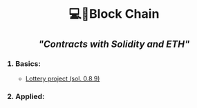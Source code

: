 <h1 align="center">💻🔗Block Chain</h1>

<h2 align='center'><em>"Contracts with Solidity and ETH"</em></h2>


<ol>
  <h3><li>Basics:</li></h3>
    <ul>
    <li><a href='https://github.com/cavs1010/insuranceModel'>Lottery project (sol. 0.8.9)</a></li>
    </ul>
  
  <h3><li>Applied:</li></h3>
  <ul>
  </u>
</ol>
